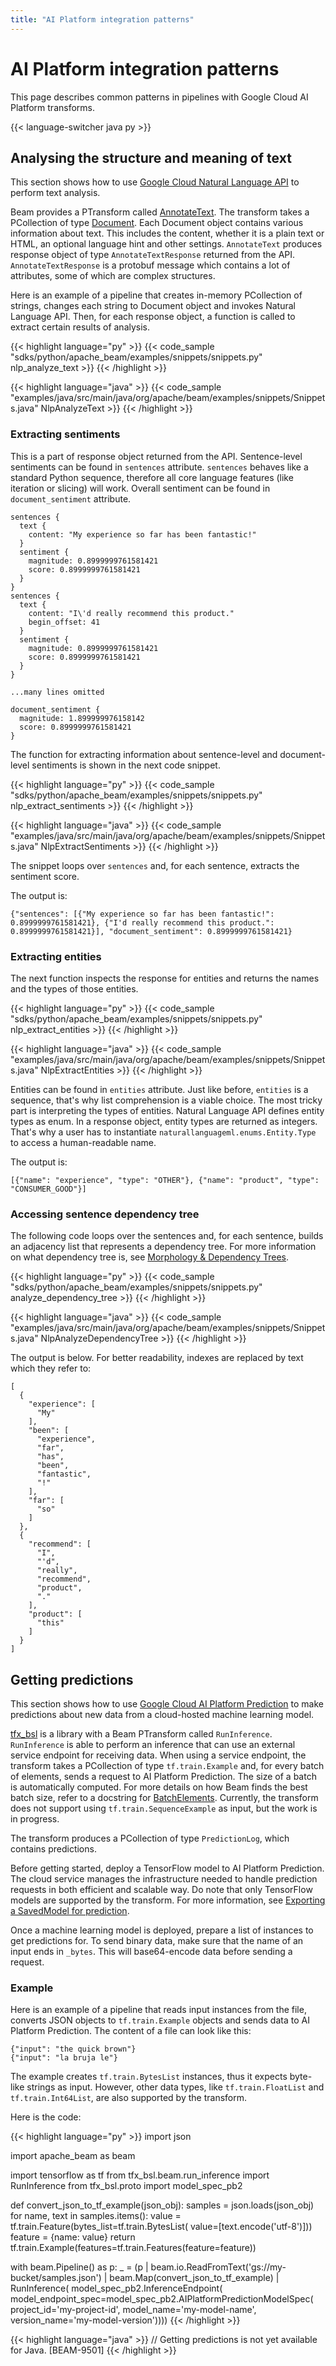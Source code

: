 ```yaml
---
title: "AI Platform integration patterns"
---
```

<!--
Licensed under the Apache License, Version 2.0 (the "License");
you may not use this file except in compliance with the License.
You may obtain a copy of the License at

http://www.apache.org/licenses/LICENSE-2.0

Unless required by applicable law or agreed to in writing, software
distributed under the License is distributed on an "AS IS" BASIS,
WITHOUT WARRANTIES OR CONDITIONS OF ANY KIND, either express or implied.
See the License for the specific language governing permissions and
limitations under the License.
-->

# AI Platform integration patterns

This page describes common patterns in pipelines with Google Cloud AI Platform transforms.

{{< language-switcher java py >}}

## Analysing the structure and meaning of text

This section shows how to use [Google Cloud Natural Language API](https://cloud.google.com/natural-language) to perform text analysis.

Beam provides a PTransform called [AnnotateText](https://beam.apache.org/releases/pydoc/current/apache_beam.ml.gcp.naturallanguageml.html#apache_beam.ml.gcp.naturallanguageml.AnnotateText). The transform takes a PCollection of type [Document](https://beam.apache.org/releases/pydoc/current/apache_beam.ml.gcp.naturallanguageml.html#apache_beam.ml.gcp.naturallanguageml.Document). Each Document object contains various information about text. This includes the content, whether it is a plain text or HTML, an optional language hint and other settings.
`AnnotateText` produces response object of type `AnnotateTextResponse` returned from the API. `AnnotateTextResponse` is a protobuf message which contains a lot of attributes, some of which are complex structures.

Here is an example of a pipeline that creates in-memory PCollection of strings, changes each string to Document object and invokes Natural Language API. Then, for each response object, a function is called to extract certain results of analysis.

{{< highlight language="py" >}}
{{< code_sample "sdks/python/apache_beam/examples/snippets/snippets.py" nlp_analyze_text >}}
{{< /highlight >}}

{{< highlight language="java" >}}
{{< code_sample "examples/java/src/main/java/org/apache/beam/examples/snippets/Snippets.java" NlpAnalyzeText >}}
{{< /highlight >}}


### Extracting sentiments

This is a part of response object returned from the API. Sentence-level sentiments can be found in `sentences` attribute. `sentences` behaves like a standard Python sequence, therefore all core language features (like iteration or slicing) will work. Overall sentiment can be found in `document_sentiment` attribute.

```
sentences {
  text {
    content: "My experience so far has been fantastic!"
  }
  sentiment {
    magnitude: 0.8999999761581421
    score: 0.8999999761581421
  }
}
sentences {
  text {
    content: "I\'d really recommend this product."
    begin_offset: 41
  }
  sentiment {
    magnitude: 0.8999999761581421
    score: 0.8999999761581421
  }
}

...many lines omitted

document_sentiment {
  magnitude: 1.899999976158142
  score: 0.8999999761581421
}
```

The function for extracting information about sentence-level and document-level sentiments is shown in the next code snippet.

{{< highlight language="py" >}}
{{< code_sample "sdks/python/apache_beam/examples/snippets/snippets.py" nlp_extract_sentiments >}}
{{< /highlight >}}

{{< highlight language="java" >}}
{{< code_sample "examples/java/src/main/java/org/apache/beam/examples/snippets/Snippets.java" NlpExtractSentiments >}}
{{< /highlight >}}

The snippet loops over `sentences` and, for each sentence, extracts the sentiment score.

The output is:

```
{"sentences": [{"My experience so far has been fantastic!": 0.8999999761581421}, {"I'd really recommend this product.": 0.8999999761581421}], "document_sentiment": 0.8999999761581421}
```

### Extracting entities

The next function inspects the response for entities and returns the names and the types of those entities.

{{< highlight language="py" >}}
{{< code_sample "sdks/python/apache_beam/examples/snippets/snippets.py" nlp_extract_entities >}}
{{< /highlight >}}

{{< highlight language="java" >}}
{{< code_sample "examples/java/src/main/java/org/apache/beam/examples/snippets/Snippets.java" NlpExtractEntities >}}
{{< /highlight >}}

Entities can be found in `entities` attribute. Just like before, `entities` is a sequence, that's why list comprehension is a viable choice. The most tricky part is interpreting the types of entities. Natural Language API defines entity types as enum. In a response object, entity types are returned as integers. That's why a user has to instantiate `naturallanguageml.enums.Entity.Type` to access a human-readable name.

The output is:

```
[{"name": "experience", "type": "OTHER"}, {"name": "product", "type": "CONSUMER_GOOD"}]
```

### Accessing sentence dependency tree

The following code loops over the sentences and, for each sentence, builds an adjacency list that represents a dependency tree. For more information on what dependency tree is, see [Morphology & Dependency Trees](https://cloud.google.com/natural-language/docs/morphology#dependency_trees).

{{< highlight language="py" >}}
{{< code_sample "sdks/python/apache_beam/examples/snippets/snippets.py" analyze_dependency_tree >}}
{{< /highlight >}}

{{< highlight language="java" >}}
{{< code_sample "examples/java/src/main/java/org/apache/beam/examples/snippets/Snippets.java" NlpAnalyzeDependencyTree >}}
{{< /highlight >}}

The output is below. For better readability, indexes are replaced by text which they refer to:

```
[
  {
    "experience": [
      "My"
    ],
    "been": [
      "experience",
      "far",
      "has",
      "been",
      "fantastic",
      "!"
    ],
    "far": [
      "so"
    ]
  },
  {
    "recommend": [
      "I",
      "'d",
      "really",
      "recommend",
      "product",
      "."
    ],
    "product": [
      "this"
    ]
  }
]
```

## Getting predictions

This section shows how to use [Google Cloud AI Platform Prediction](https://cloud.google.com/ai-platform/prediction/docs/overview) to make predictions about new data from a cloud-hosted machine learning model.

[tfx_bsl](https://github.com/tensorflow/tfx-bsl) is a library with a Beam PTransform called `RunInference`. `RunInference` is able to perform an inference that can use an external service endpoint for receiving data. When using a service endpoint, the transform takes a PCollection of type `tf.train.Example` and, for every batch of elements, sends a request to AI Platform Prediction. The size of a batch is automatically computed. For more details on how Beam finds the best batch size, refer to a docstring for [BatchElements](https://beam.apache.org/releases/pydoc/current/apache_beam.transforms.util.html?highlight=batchelements#apache_beam.transforms.util.BatchElements). Currently, the transform does not support using `tf.train.SequenceExample` as input, but the work is in progress.

 The transform produces a PCollection of type `PredictionLog`, which contains predictions.

Before getting started, deploy a TensorFlow model to AI Platform Prediction. The cloud service manages the infrastructure needed to handle prediction requests in both efficient and scalable way. Do note that only TensorFlow models are supported by the transform. For more information, see [Exporting a SavedModel for prediction](https://cloud.google.com/ai-platform/prediction/docs/exporting-savedmodel-for-prediction).

Once a machine learning model is deployed, prepare a list of instances to get predictions for. To send binary data, make sure that the name of an input ends in `_bytes`. This will base64-encode data before sending a request.

### Example
Here is an example of a pipeline that reads input instances from the file, converts JSON objects to `tf.train.Example` objects and sends data to AI Platform Prediction. The content of a file can look like this:

```
{"input": "the quick brown"}
{"input": "la bruja le"}
```

The example creates `tf.train.BytesList` instances, thus it expects byte-like strings as input. However, other data types, like `tf.train.FloatList` and `tf.train.Int64List`, are also supported by the transform.

Here is the code:

{{< highlight language="py" >}}
import json

import apache_beam as beam

import tensorflow as tf
from tfx_bsl.beam.run_inference import RunInference
from tfx_bsl.proto import model_spec_pb2

def convert_json_to_tf_example(json_obj):
  samples = json.loads(json_obj)
  for name, text in samples.items():
      value = tf.train.Feature(bytes_list=tf.train.BytesList(
        value=[text.encode('utf-8')]))
      feature = {name: value}
      return tf.train.Example(features=tf.train.Features(feature=feature))

with beam.Pipeline() as p:
     _ = (p
         | beam.io.ReadFromText('gs://my-bucket/samples.json')
         | beam.Map(convert_json_to_tf_example)
         | RunInference(
             model_spec_pb2.InferenceEndpoint(
                 model_endpoint_spec=model_spec_pb2.AIPlatformPredictionModelSpec(
                     project_id='my-project-id',
                     model_name='my-model-name',
                     version_name='my-model-version'))))
{{< /highlight >}}

{{< highlight language="java" >}}
// Getting predictions is not yet available for Java. [BEAM-9501]
{{< /highlight >}}

